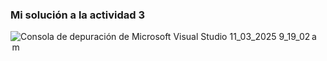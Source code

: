 ### Mi solución a la actividad 3

![Consola de depuración de Microsoft Visual Studio 11_03_2025 9_19_02 a  m](https://github.com/user-attachments/assets/c78c0bee-e8fa-4851-ada2-01861b3b85ec)

